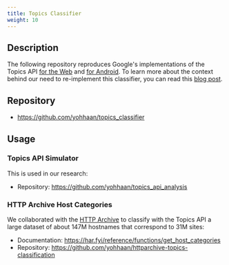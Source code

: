 ```yaml
---
title: Topics Classifier
weight: 10
---
```


## Description

The following repository reproduces Google's implementations of the Topics API
[for the Web](https://privacysandbox.com/proposals/topics/) and [for
Android](https://developer.android.com/design-for-safety/privacy-sandbox/topics).
To learn more about the context behind our need to re-implement this classifier,
you can read this [blog
post](https://yohan.beugin.org/posts/2024_02_topics_api_web_classifier.html).

## Repository

- https://github.com/yohhaan/topics_classifier

## Usage

### Topics API Simulator

This is used in our research:
- Repository: https://github.com/yohhaan/topics_api_analysis

### HTTP Archive Host Categories

We collaborated with the [HTTP Archive](https://httparchive.org/) to classify
with the Topics API a large dataset of about 147M hostnames that correspond to
31M sites:

- Documentation: https://har.fyi/reference/functions/get_host_categories
- Repository: https://github.com/yohhaan/httparchive-topics-classification
